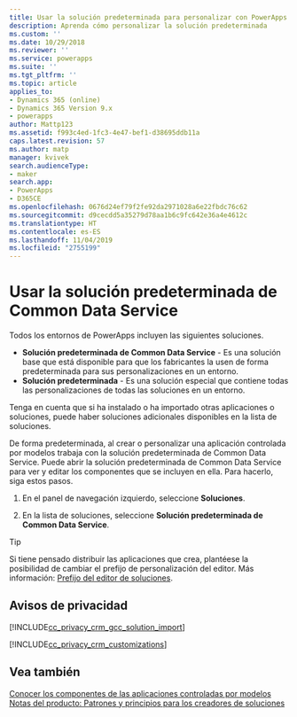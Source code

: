 ```yaml
---
title: Usar la solución predeterminada para personalizar con PowerApps | MicrosoftDocs
description: Aprenda cómo personalizar la solución predeterminada
ms.custom: ''
ms.date: 10/29/2018
ms.reviewer: ''
ms.service: powerapps
ms.suite: ''
ms.tgt_pltfrm: ''
ms.topic: article
applies_to:
- Dynamics 365 (online)
- Dynamics 365 Version 9.x
- powerapps
author: Mattp123
ms.assetid: f993c4ed-1fc3-4e47-bef1-d38695ddb11a
caps.latest.revision: 57
ms.author: matp
manager: kvivek
search.audienceType:
- maker
search.app:
- PowerApps
- D365CE
ms.openlocfilehash: 0676d24ef79f2fe92da2971028a6e22fbdc76c62
ms.sourcegitcommit: d9cecdd5a35279d78aa1b6c9fc642e36a4e4612c
ms.translationtype: HT
ms.contentlocale: es-ES
ms.lasthandoff: 11/04/2019
ms.locfileid: "2755199"
---
```

# <a name="use-the-common-data-services-default-solution"></a>Usar la solución predeterminada de Common Data Service  
  
 Todos los entornos de PowerApps incluyen las siguientes soluciones.
-   **Solución predeterminada de Common Data Service** - Es una solución base que está disponible para que los fabricantes la usen de forma predeterminada para sus personalizaciones en un entorno.
-   **Solución predeterminada** - Es una solución especial que contiene todas las personalizaciones de todas las soluciones en un entorno. 
<!-- **Base Custom Controls Core** - This solution includes a core set of controls. Controls are used in user interface elements, such as fields, lists, and views. -->

Tenga en cuenta que si ha instalado o ha importado otras aplicaciones o soluciones, puede haber soluciones adicionales disponibles en la lista de soluciones. 

De forma predeterminada, al crear o personalizar una aplicación controlada por modelos trabaja con la solución predeterminada de Common Data Service. Puede abrir la solución predeterminada de Common Data Service para ver y editar los componentes que se incluyen en ella. Para hacerlo, siga estos pasos.
 
1.  En el panel de navegación izquierdo, seleccione **Soluciones**.

2.  En la lista de soluciones, seleccione **Solución predeterminada de Common Data Service**.
  
> [!TIP]
>  Si tiene pensado distribuir las aplicaciones que crea, plantéese la posibilidad de cambiar el prefijo de personalización del editor. Más información: [Prefijo del editor de soluciones](change-solution-publisher-prefix.md).  
  
<a name="BKMK_PrivacyNotice"></a>   

## <a name="privacy-notices"></a>Avisos de privacidad  
 [!INCLUDE[cc_privacy_crm_gcc_solution_import](../../includes/cc-privacy-crm-gcc-solution-import.md)]  
  
 [!INCLUDE[cc_privacy_crm_customizations](../../includes/cc-privacy-crm-customizations.md)]  
  
## <a name="see-also"></a>Vea también  
[Conocer los componentes de las aplicaciones controladas por modelos](../model-driven-apps/model-driven-app-components.md)
 <br/>
 [Notas del producto: Patrones y principios para los creadores de soluciones](https://go.microsoft.com/fwlink/p/?LinkID=533946)
